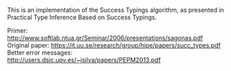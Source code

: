 This is an implementation of the Success Typings algorithm, as presented in Practical Type Inference Based on Success Typings.

Primer: http://www.softlab.ntua.gr/Seminar/2006/presentations/sagonas.pdf
Original paper: https://it.uu.se/research/group/hipe/papers/succ_types.pdf
Better error messages: http://users.dsic.upv.es/~jsilva/papers/PEPM2013.pdf
